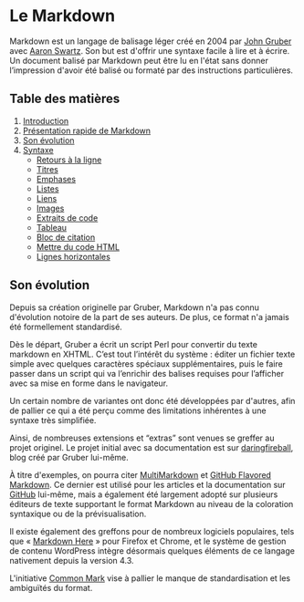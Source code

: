 
# Le Markdown

Markdown est un langage de balisage léger créé en 2004 par [John Gruber](https://fr.wikipedia.org/wiki/John_Gruber) avec [Aaron Swartz](https://fr.wikipedia.org/wiki/Aaron_Swartz). Son but est d'offrir une syntaxe facile à lire et à écrire. Un document balisé par Markdown peut être lu en l'état sans donner l’impression d'avoir été balisé ou formaté par des instructions particulières.

## Table des matières
1. [Introduction](../master/README.md)
2. [Présentation rapide de Markdown](../master/intro.md#présentation-rapide-de-markdown)
3. [Son évolution](#son-évolution)
4. [Syntaxe](../master/syntaxe_markdown.md#syntaxe)
    - [Retours à la ligne](../master/syntaxe_markdown.md#retours-à-la-ligne)
    - [Titres](../master/syntaxe_markdown.md#titres)
    - [Emphases](../master/syntaxe_markdown.md#emphases)
    - [Listes](../master/syntaxe_markdown.md#listes)
    - [Liens](../master/syntaxe_markdown.md#liens)
    - [Images](../master/syntaxe_markdown.md#images)
    - [Extraits de code](../master/syntaxe_markdown.md#extraits-de-code)
    - [Tableau](../master/syntaxe_markdown.md#tableau)
    - [Bloc de citation](../master/syntaxe_markdown.md#bloc-de-citation)
    - [Mettre du code HTML](../master/syntaxe_markdown.md#mettre-du-code-html)
    - [Lignes horizontales](../master/syntaxe_markdown.md#lignes-horizontales)

## Son évolution

Depuis sa création originelle par Gruber, Markdown n'a pas connu d'évolution notoire de la part de ses auteurs. De plus, ce format n'a jamais été formellement standardisé.

Dès le départ, Gruber a écrit un script Perl pour convertir du texte markdown en XHTML. C’est tout l’intérêt du système : éditer un fichier texte simple avec quelques caractères spéciaux supplémentaires, puis le faire passer dans un script qui va l’enrichir des balises requises pour l’afficher avec sa mise en forme dans le navigateur.

Un certain nombre de variantes ont donc été développées par d'autres, afin de pallier ce qui a été perçu comme des limitations inhérentes à une syntaxe très simplifiée.

Ainsi, de nombreuses extensions et “extras” sont venues se greffer au projet originel. Le projet initial avec sa documentation est sur [daringfireball](http://daringfireball.net/projects/markdown), blog créé par Gruber lui-même.

À titre d'exemples, on pourra citer [MultiMarkdown](https://fr.wikipedia.org/wiki/MultiMarkdown) et [GitHub Flavored Markdown](https://github.github.com/gfm/). Ce dernier est utilisé pour les articles et la documentation sur [GitHub](https://fr.wikipedia.org/wiki/GitHub) lui-même, mais a également été largement adopté sur plusieurs éditeurs de texte supportant le format Markdown au niveau de la coloration syntaxique ou de la prévisualisation.

Il existe également des greffons pour de nombreux logiciels populaires, tels que « [Markdown Here](https://markdown-here.com/) » pour Firefox et Chrome, et le système de gestion de contenu WordPress intègre désormais quelques éléments de ce langage nativement depuis la version 4.3.

L'initiative [Common Mark](https://commonmark.org/) vise à pallier le manque de standardisation et les ambiguïtés du format.
